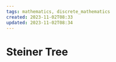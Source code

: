 ```yaml
---
tags: mathematics, discrete_mathematics
created: 2023-11-02T08:33
updated: 2023-11-02T08:34
---
```


# Steiner Tree
